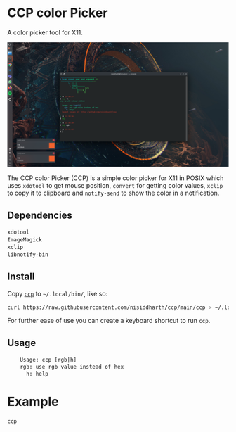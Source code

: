 # CCP color Picker

A color picker tool for X11.

<p align="center">
  <img src="screenshot.png" alt="Screenshot">
</p>

The CCP color Picker (CCP) is a simple color picker for X11 in POSIX which uses `xdotool` to get mouse position, `convert` for getting color values, `xclip` to copy it to clipboard and `notify-send` to show the color in a notification.

## Dependencies

```bash
xdotool
ImageMagick
xclip
libnotify-bin
```

## Install

Copy [`ccp`](ccp) to `~/.local/bin/`, like so:

```bash
curl https://raw.githubusercontent.com/nisiddharth/ccp/main/ccp > ~/.local/bin/ccp && chmod +x ~/.local/bin/ccp
```

For further ease of use you can create a keyboard shortcut to run `ccp`.

## Usage

```
    Usage: ccp [rgb|h]
    rgb: use rgb value instead of hex
      h: help
```

# Example

```bash
ccp
```

